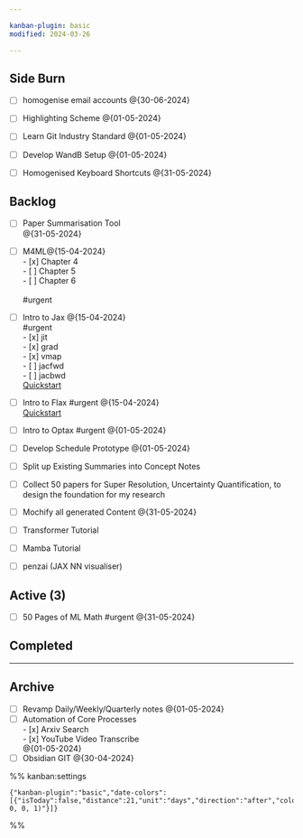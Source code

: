 ```yaml
---

kanban-plugin: basic
modified: 2024-03-26

---
```


## Side Burn

- [ ] homogenise email accounts @{30-06-2024}
- [ ] Highlighting Scheme @{01-05-2024}
- [ ] Learn Git Industry Standard @{01-05-2024}
- [ ] Develop WandB Setup @{01-05-2024}
- [ ] Homogenised Keyboard Shortcuts @{31-05-2024}


## Backlog

- [ ] Paper Summarisation Tool<br>@{31-05-2024}
- [ ] M4ML@{15-04-2024}<br>- [x] Chapter 4<br>- [ ] Chapter 5<br>- [ ] Chapter 6<br><br>#urgent
- [ ] Intro to Jax @{15-04-2024}<br>#urgent<br>- [x] jit<br>- [x] grad<br>- [x] vmap<br>- [ ] jacfwd<br>- [ ] jacbwd<br>[Quickstart](https://jax.readthedocs.io/en/latest/notebooks/quickstart.html)
- [ ] Intro to Flax #urgent @{15-04-2024}<br>[Quickstart](https://flax.readthedocs.io/en/latest/)
- [ ] Intro to Optax #urgent @{01-05-2024}
- [ ] Develop Schedule Prototype @{01-05-2024}
- [ ] Split up Existing Summaries into Concept Notes
- [ ] Collect 50 papers for Super Resolution, Uncertainty Quantification, to design the foundation for my research
- [ ] Mochify all generated Content @{31-05-2024}
- [ ] Transformer Tutorial
- [ ] Mamba Tutorial
- [ ] penzai (JAX NN visualiser)


## Active (3)

- [ ] 50 Pages of ML Math #urgent @{31-05-2024}


## Completed



***

## Archive

- [ ] Revamp Daily/Weekly/Quarterly notes @{01-05-2024}
- [ ] Automation of Core Processes<br>- [x] Arxiv Search<br>- [x] YouTube Video Transcribe<br>@{01-05-2024}
- [ ] Obsidian GIT @{30-04-2024}

%% kanban:settings
```
{"kanban-plugin":"basic","date-colors":[{"isToday":false,"distance":21,"unit":"days","direction":"after","color":"rgba(255, 0, 0, 1)"}]}
```
%%